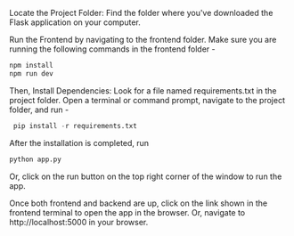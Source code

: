 Locate the Project Folder: Find the folder where you've downloaded the Flask application on your computer. 

Run the Frontend by navigating to the frontend folder. Make sure you are running the following commands in the frontend folder - 

```javascript
npm install
npm run dev
```

Then, Install Dependencies: Look for a file named requirements.txt in the project folder. Open a terminal or command prompt, navigate to the project folder, and run - 


```python
 pip install -r requirements.txt
 ```

After the installation is completed, run 
```python
python app.py
```
Or, click on the run button on the top right corner of the window to run the app. 

Once both frontend and backend are up, click on the link shown in the frontend terminal to open the app in the browser.
Or, navigate to http://localhost:5000 in your browser.

